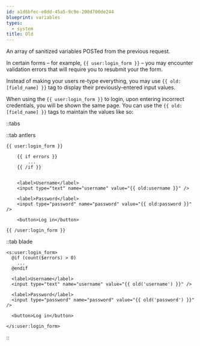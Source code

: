 ```yaml
---
id: a1d6bfec-e0dd-45a5-9c9e-200d700de244
blueprint: variables
types:
  - system
title: Old
---
```

An array of sanitized variables POSTed from the previous request.

In certain forms – for example, `{{ user:login_form }}` – you may encounter validation errors that will require you to resubmit your the form.

Instead of making your users re-type everything, you may use `{{ old:[field_name] }}` tag to display their previously-entered input values.

When using the `{{ user:login_form }}` to login, upon entering incorrect credentials, you will be shown the same page. You can use the `{{ old:[field_name] }}` tags to maintain the values like so:

::tabs

::tab antlers
```antlers
{{ user:login_form }}

    {{ if errors }}
        ...
    {{ /if }}


    <label>Username</label>
    <input type="text" name="username" value="{{ old:username }}" />

    <label>Password</label>
    <input type="password" name="password" value="{{ old:password }}" />

    <button>Log in</button>

{{ /user:login_form }}
```
::tab blade
```blade
<s:user:login_form>
  @if (count($errors) > 0)
    ...
  @endif

  <label>Username</label>
  <input type="text" name="username" value="{{ old('username') }}" />

  <label>Password</label>
  <input type="password" name="password" value="{{ old('password') }}" />

  <button>Log in</button>

</s:user:login_form>
```
::